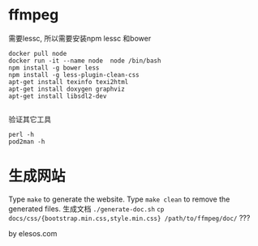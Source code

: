 # ffmpeg

需要lessc, 所以需要安装npm lessc 和bower
```
docker pull node
docker run -it --name node  node /bin/bash
npm install -g bower less
npm install -g less-plugin-clean-css
apt-get install texinfo texi2html
apt-get install doxygen graphviz
apt-get install libsdl2-dev


```
验证其它工具
```
perl -h
pod2man -h
```
# 生成网站
Type `make` to generate the website.
Type `make clean` to remove the generated files.
生成文档
`./generate-doc.sh`
`cp docs/css/{bootstrap.min.css,style.min.css} /path/to/ffmpeg/doc/`  ???



by elesos.com